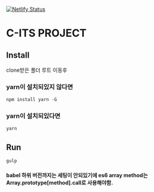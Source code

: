 [![Netlify Status](https://api.netlify.com/api/v1/badges/9ca41bf1-5303-4007-b268-caadf205ee7d/deploy-status)](https://app.netlify.com/sites/cits/deploys)

# C-ITS PROJECT

## Install
clone받은 폴더 루트 이동후  
### yarn이 설치되있지 않다면  
```js
npm install yarn -G
```

### yarn이 설치되있다면
```js
yarn
```

## Run
```js
gulp
```

#### babel 하위 버전까지는 세팅이 안되있기에 es6 array method는 Array.prototype[method].call로 사용해야함.
